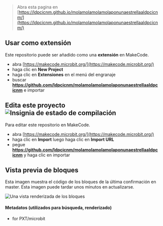 
> Abra esta pagina en [https://ldpcicnm.github.io/molamolamolamolaponunaestrellaaldpcicnm/](https://ldpcicnm.github.io/molamolamolamolaponunaestrellaaldpcicnm/)

## Usar como extensión

Este repositorio puede ser añadido como una **extensión** en MakeCode.

* abra [https://makecode.microbit.org/](https://makecode.microbit.org/)
* haga clic en **New Project**
* haga clic en **Extensiones** en el menú del engranaje
* buscar **https://github.com/ldpcicnm/molamolamolamolaponunaestrellaaldpcicnm** e importar

## Edita este proyecto ![Insignia de estado de compilación](https://github.com/ldpcicnm/molamolamolamolaponunaestrellaaldpcicnm/workflows/MakeCode/badge.svg)

Para editar este repositorio en MakeCode.

* abra [https://makecode.microbit.org/](https://makecode.microbit.org/)
* haga clic en **Import** luego haga clic en **Import URL**
* pegue **https://github.com/ldpcicnm/molamolamolamolaponunaestrellaaldpcicnm** y haga clic en importar

## Vista previa de bloques

Esta imagen muestra el código de los bloques de la última confirmación en master.
Esta imagen puede tardar unos minutos en actualizarse.

![Una vista renderizada de los bloques](https://github.com/ldpcicnm/molamolamolamolaponunaestrellaaldpcicnm/raw/master/.github/makecode/blocks.png)

#### Metadatos (utilizados para búsqueda, renderizado)

* for PXT/microbit
<script src="https://makecode.com/gh-pages-embed.js"></script><script>makeCodeRender("{{ site.makecode.home_url }}", "{{ site.github.owner_name }}/{{ site.github.repository_name }}");</script>
